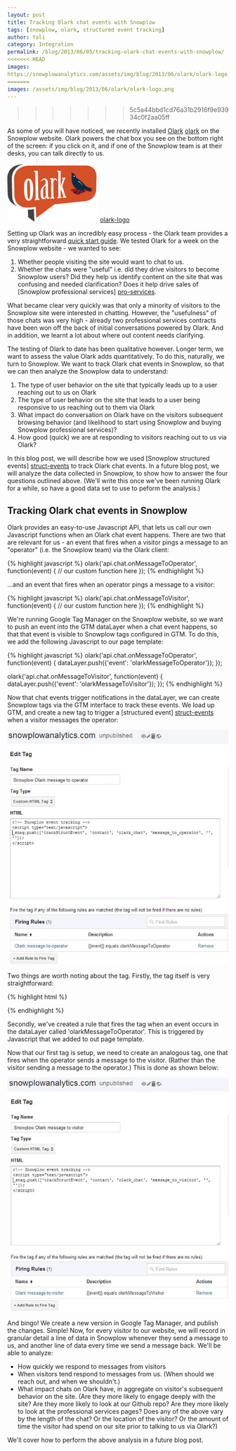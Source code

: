 ```yaml
---
layout: post
title: Tracking Olark chat events with Snowplow
tags: [snowplow, olark, structured event tracking]
author: Yali
category: Integration
permalink: /blog/2013/06/05/tracking-olark-chat-events-with-snowplow/
<<<<<<< HEAD
images:
https://snowplowanalytics.com/assets/img/blog/2013/06/olark/olark-logo.png
=======
images: /assets/img/blog/2013/06/olark/olark-logo.png
---
```

>>>>>>> 5c5a44bbd1cd76a31b2916f9e93934c0f2aa05ff

As some of you will have noticed, we recently installed [Olark] [olark] on the Snowplow website. Olark powers the chat box you see on the bottom right of the screen: if you click on it, and if one of the Snowplow team is at their desks, you can talk directly to us.

![olark-logo] [olark-logo]

Setting up Olark was an incredibly easy process - the Olark team provides a very straightforward [quick start guide][olark-get-started]. We tested Olark for a week on the Snowplow website - we wanted to see:

1. Whether people visiting the site would want to chat to us.
2. Whether the chats were "useful" i.e. did they drive visitors to become Snowplow users? Did they help us identify content on the site that was confusing and needed clarification? Does it help drive sales of [Snowplow professional services] [pro-services].

What became clear very quickly was that only a minority of visitors to the Snowplow site were interested in chatting. However, the "usefulness" of those chats was very high - already two professional services contracts have been won off the back of initial conversations powered by Olark. And in addition, we learnt a lot about where out content needs clarifying.

The testing of Olark to date has been qualitative however. Longer term, we want to assess the value Olark adds quantitatively. To do this, naturally, we turn to Snowplow. We want to track Olark chat events in Snowplow, so that we can then analyze the Snowplow data to understand:

1. The type of user behavior on the site that typically leads up to a user reaching out to us on Olark
2. The type of user behavior on the site that leads to a user being responsive to us reaching out to them via Olark
3. What impact do conversation on Olark have on the visitors subsequent browsing behavior (and likelihood to start using Snowplow and buying Snowplow professional services)?
4. How good (quick) we are at responding to visitors reaching out to us via Olark?

In this blog post, we will describe how we used [Snowplow structured events] [struct-events] to track Olark chat events. In a future blog post, we will analyze the data collected in Snowplow, to show how to answer the four questions outlined above. (We'll write this once we've been running Olark for a while, so have a good data set to use to peform the analysis.)

<!--more-->

## Tracking Olark chat events in Snowplow

Olark provides an easy-to-use Javascript API, that lets us call our own Javascript functions when an Olark chat event happens. There are two that are relevant for us - an event that fires when a visitor pings a message to an "operator" (i.e. the Snowplow team) via the Olark client:

{% highlight javascript %}
olark('api.chat.onMessageToOperator', function(event) {
    // our custom function here
});
{% endhighlight %}

...and an event that fires when an operator pings a message to a visitor:

{% highlight javascript %}
olark('api.chat.onMessageToVisitor', function(event) {
    // our custom function here
});
{% endhighlight %}

We're running Google Tag Manager on the Snowplow website, so we want to push an event into the GTM dataLayer when a chat event happens, so that that event is visible to Snowplow tags configured in GTM. To do this, we add the following Javascript to our page template:

{% highlight javascript %}
olark('api.chat.onMessageToOperator', function(event) {
    dataLayer.push({'event': 'olarkMessageToOperator'});
});

olark('api.chat.onMessageToVisitor', function(event) {
    dataLayer.push({'event': 'olarkMessageToVisitor'});
});
{% endhighlight %}

Now that chat events trigger notifications in the dataLayer, we can create Snowplow tags via the GTM interface to track these events. We load up GTM, and create a new tag to trigger a [structured event] [struct-events] when a visitor messages the operator:

![gtm-create-tag-1][gtm-1]

Two things are worth noting about the tag. Firstly, the tag itself is very straightforward:

{% highlight html %}
<!-- Snowplow event tracking -->
<script type="text/javascript">
_snaq.push(['setCollectorUrl', 'collector.snplow.com']);
_snaq.push(['trackStructEvent', 'contact', 'olark_chat', 'message_to_operator', '', '']);
</script>
{% endhighlight %}

Secondly, we've created a rule that fires the tag when an event occurs in the dataLayer called 'olarkMessageToOperator'. This is triggered by Javascript that we added to out page template.

Now that our first tag is setup, we need to create an analogous tag, one that fires when the operator sends a message to the visitor. (Rather than the visitor sending a message to the operator.) This is done as shown below:

![gtm-create-tag-2][gtm-2]

And bingo! We create a new version in Google Tag Manager, and publish the changes. Simple! Now, for every visitor to our website, we will record in granular detail a line of data in Snowplow  whenever they send a message to us, and another line of data every time we send a message back. We'll be able to analyze:

* How quickly we respond to messages from visitors
* When visitors tend respond to messages from us. (When should we reach out, and when we shouldn't.)
* What impact chats on Olark have, in aggregate on visitor's subsequent behavior on the site. (Are they more likely to engage deeply with the site? Are they more likely to look at our Github repo? Are they more likely to look at the professional services pages? Does any of the above vary by the length of the chat? Or the location of the visitor? Or the amount of time the visitor had spend on our site prior to talking to us via Olark?)

We'll cover how to perform the above analysis in a future blog post.



[olark]: http://www.olark.com/
[olark-get-started]: http://www.olark.com/customer/portal/articles/337453-getting-started-guide
[pro-services]: http://snowplowanalytics.com/services/index.html
[olark-logo]: /assets/img/blog/2013/06/olark/olark-logo.png
[gtm-1]: /assets/img/blog/2013/06/olark/gtm-create-tag.JPG
[gtm-2]: /assets/img/blog/2013/06/olark/gtm-create-tag-2.JPG
[struct-events]: https://github.com/snowplow/snowplow/wiki/2-Specific-event-tracking-with-the-Javascript-tracker#wiki-custom-structured-events
